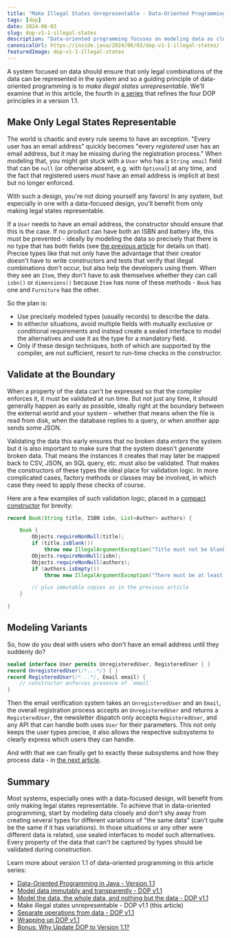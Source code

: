 ```yaml
---
title: "Make Illegal States Unrepresentable - Data-Oriented Programming v1.1"
tags: [dop]
date: 2024-06-03
slug: dop-v1-1-illegal-states
description: "Data-oriented programming focuses on modeling data as closely as possible and a guiding principle for achieving that is to ensure that the software can not represent illegal states. That can be achieved with good type design or with constructor checks (plus tests)."
canonicalUrl: https://inside.java/2024/06/03/dop-v1-1-illegal-states/
featuredImage: dop-v1-1-illegal-states
---
```


A system focused on data should ensure that only legal combinations of the data can be represented in the system and so a guiding principle of data-oriented programming is to _make illegal states unrepresentable_.
We'll examine that in this article, the fourth in [a series](/dop/) that refines the four DOP principles in a version 1.1.


## Make Only Legal States Representable

The world is chaotic and every rule seems to have an exception.
"Every user has an email address" quickly becomes "every _registered_ user has an email address, but it may be missing during the registration process."
When modeling that, you might get stuck with a `User` who has a `String email` field that can be `null` (or otherwise absent, e.g. with `Optional`) at any time, and the fact that registered users _must_ have an email address is implicit at best but no longer enforced.

With such a design, you're not doing yourself any favors!
In any system, but especially in one with a data-focused design, you'll benefit from only making legal states representable.

If a `User` needs to have an email address, the constructor should ensure that this is the case.
If no product can have both an ISBN and battery life, this must be prevented - ideally by modeling the data so precisely that there is no type that has both fields (see [the previous article](/dop-v1-1-model-data/) for details on that).
Precise types like that not only have the advantage that their creator doesn't have to write constructors and tests that verify that illegal combinations don't occur, but also help the developers using them.
When they see an `Item`, they don't have to ask themselves whether they can call `isbn()` or `dimensions()` because `Item` has none of these methods - `Book` has one and `Furniture` has the other.

So the plan is:

* Use precisely modeled types (usually records) to describe the data.
* In either/or situations, avoid multiple fields with mutually exclusive or conditional requirements and instead create a sealed interface to model the alternatives and use it as the type for a mandatory field.
* Only if these design techniques, both of which are supported by the compiler, are not sufficient, resort to run-time checks in the constructor.


## Validate at the Boundary

When a property of the data can't be expressed so that the compiler enforces it, it must be validated at run time.
But not just any time, it should generally happen as early as possible, ideally right at the boundary between the external world and your system - whether that means when the file is read from disk, when the database replies to a query, or when another app sends some JSON.

Validating the data this early ensures that no broken data _enters_ the system but it is also important to make sure that the system doesn't _generate_ broken data.
That means the instances it creates that may later be mapped back to CSV, JSON, an SQL query, etc. must also be validated.
That makes the constructors of these types the ideal place for validation logic.
In more complicated cases, factory methods or classes may be involved, in which case they need to apply these checks of course.

Here are a few examples of such validation logic, placed in a [compact constructor](https://dev.java/learn/records/#compact) for brevity:

```java
record Book(String title, ISBN isbn, List<Author> authors) {

	Book {
		Objects.requireNonNull(title);
		if (title.isBlank())
			throw new IllegalArgumentException("Title must not be blank");
		Objects.requireNonNull(isbn);
		Objects.requireNonNull(authors);
		if (authors.isEmpty())
			throw new IllegalArgumentException("There must be at least one author");

		// plus immutable copies as in the previous article
	}

}
```


## Modeling Variants

So, how do you deal with users who don't have an email address until they suddenly do?

```java
sealed interface User permits UnregisteredUser, RegisteredUser { }
record UnregisteredUser(/*...*/) { }
record RegisteredUser(/*...*/, Email email) {
	// constructor enforces presence of `email`
}
```

Then the email verification system takes an `UnregisteredUser` and an `Email`, the overall registration process accepts an `UnregisteredUser` and returns a `RegisteredUser`, the newsletter dispatch only accepts `RegisteredUser`, and any API that can handle both uses `User` for their parameters.
This not only keeps the user types precise, it also allows the respective subsystems to clearly express which users they can handle.

And with that we can finally get to exactly these subsystems and how they process data - in [the next article](/dop-v1-1-separate-operations/).


## Summary

Most systems, especially ones with a data-focused design, will benefit from only making legal states representable.
To achieve that in data-oriented programming, start by modeling data closely and don't shy away from creating several types for different variations of "the same data" (can't quite be the same if it has variations).
In those situations or any other were different data is related, use sealed interfaces to model such alternatives.
Every property of the data that can't be captured by types should be validated during construction.

Learn more about version 1.1 of data-oriented programming in this article series:

* [Data-Oriented Programming in Java - Version 1.1](/dop-v1-1-introduction/)
* [Model data immutably and transparently - DOP v1.1](/dop-v1-1-immutable-transparent-data)
* [Model the data, the whole data, and nothing but the data - DOP v1.1](/dop-v1-1-model-data/)
* Make illegal states unrepresentable - DOP v1.1 (this article)
* [Separate operations from data - DOP v1.1](/dop-v1-1-separate-operations/)
* [Wrapping up DOP v1.1](/dop-v1-1-wrap-up/)
* [Bonus: Why Update DOP to Version 1.1?](/dop-v1-1-why-update/)
